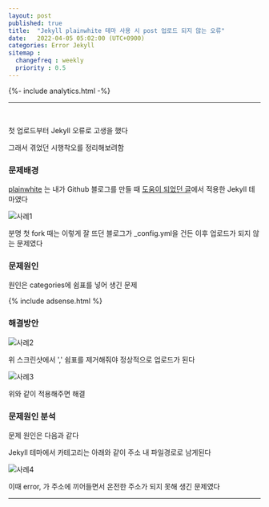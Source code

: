 ```yaml
---
layout: post
published: true
title:  "Jekyll plainwhite 테마 사용 시 post 업로드 되지 않는 오류"
date:   2022-04-05 05:02:00 (UTC+0900)
categories: Error Jekyll
sitemap :
  changefreq : weekly
  priority : 0.5
---
```

{%- include analytics.html -%}

---------------
<br />

첫 업로드부터 Jekyll 오류로 고생을 했다

그래서 겪었던 시행착오를 정리해보려함




### 문제배경

[plainwhite] 는 내가 Github 블로그를 만들 때 [도움이 되었던 글]에서 적용한 Jekyll 테마였다


![사례1](https://drive.google.com/uc?id=1f231a_RKUolFDBRYp7R4XoA11bvtNCj1)

분명 첫 fork 때는 이렇게 잘 뜨던 블로그가 _config.yml을 건든 이후 업로드가 되지 않는 문제였다

### 문제원인

원인은 categories에 쉼표를 넣어 생긴 문제


{% include adsense.html %}


### 해결방안

![사례2](https://drive.google.com/uc?id=1GzboMhAQJKSAJQdekEuC0O7UOvUFuptp)

위 스크린샷에서 ',' 쉼표를 제거해줘야 정상적으로 업로드가 된다


![사례3](https://drive.google.com/uc?id=11rV3tSSKrn3gwlO9RDFJb2jZGCgZVsdD)

위와 같이 적용해주면 해결




### 문제원인 분석

문제 원인은 다음과 같다

Jekyll 테마에서 카테고리는 아래와 같이 주소 내 파일경로로 남게된다

![사례4](https://drive.google.com/uc?id=10RPaDUOlP78HWvw8vQXYCyFhIbk9kEdS)

이때 error, 가 주소에 끼어들면서 온전한 주소가 되지 못해 생긴 문제였다




---------------
<br >

[plainwhite]:https://github.com/samarsault/plainwhite-jekyll
[도움이 되었던 글]:https://zeddios.tistory.com/1223